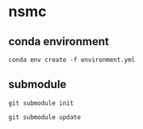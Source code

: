# nsmc

## conda environment
```conda env create -f environment.yml```

## submodule
```git submodule init```

```git submodule update```
